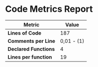 # Code Metrics Report

| Metric                          | Value       |
|---------------------------------|-------------|
| **Lines of Code**               | 187         |
| **Comments per Line**           | 0,01 - (1)  |
| **Declared Functions**          | 4           |
| **Lines per function**          | 19          |



